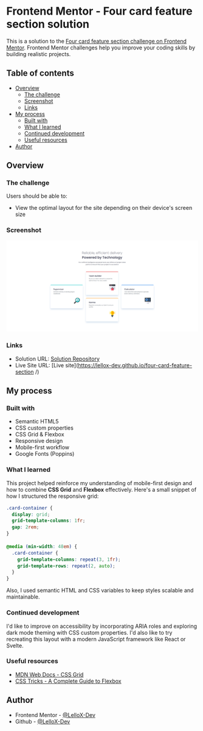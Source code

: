 # Frontend Mentor - Four card feature section solution

This is a solution to the [Four card feature section challenge on Frontend Mentor](https://www.frontendmentor.io/challenges/four-card-feature-section-weK1eFYK). Frontend Mentor challenges help you improve your coding skills by building realistic projects.

## Table of contents

- [Overview](#overview)
  - [The challenge](#the-challenge)
  - [Screenshot](#screenshot)
  - [Links](#links)
- [My process](#my-process)
  - [Built with](#built-with)
  - [What I learned](#what-i-learned)
  - [Continued development](#continued-development)
  - [Useful resources](#useful-resources)
- [Author](#author)

## Overview

### The challenge

Users should be able to:

- View the optimal layout for the site depending on their device's screen size

### Screenshot

![Screenshot of the Four Card Feature Section](./design/Screenshot.png)

### Links

- Solution URL: [Solution Repository](https://github.com/LelloX-Dev/four-card-feature-section)
- Live Site URL: [Live site](https://lellox-dev.github.io/four-card-feature-section
  /)

## My process

### Built with

- Semantic HTML5
- CSS custom properties
- CSS Grid & Flexbox
- Responsive design
- Mobile-first workflow
- Google Fonts (Poppins)

### What I learned

This project helped reinforce my understanding of mobile-first design and how to combine **CSS Grid** and **Flexbox** effectively. Here's a small snippet of how I structured the responsive grid:

```css
.card-container {
  display: grid;
  grid-template-columns: 1fr;
  gap: 2rem;
}

@media (min-width: 48em) {
  .card-container {
    grid-template-columns: repeat(3, 1fr);
    grid-template-rows: repeat(2, auto);
  }
}
```

Also, I used semantic HTML and CSS variables to keep styles scalable and maintainable.

### Continued development

I'd like to improve on accessibility by incorporating ARIA roles and exploring dark mode theming with CSS custom properties. I'd also like to try recreating this layout with a modern JavaScript framework like React or Svelte.

### Useful resources

- [MDN Web Docs - CSS Grid](https://developer.mozilla.org/en-US/docs/Web/CSS/CSS_Grid_Layout)
- [CSS Tricks - A Complete Guide to Flexbox](https://css-tricks.com/snippets/css/a-guide-to-flexbox/)

## Author

- Frontend Mentor - [@LelloX-Dev](https://www.frontendmentor.io/profile/LelloX-Dev)
- Github - [@LelloX-Dev](https://github.com/LelloX-Dev)
